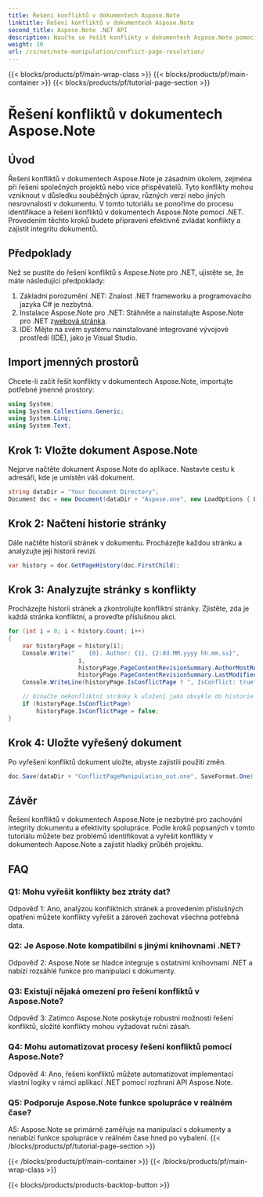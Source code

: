 ```yaml
---
title: Řešení konfliktů v dokumentech Aspose.Note
linktitle: Řešení konfliktů v dokumentech Aspose.Note
second_title: Aspose.Note .NET API
description: Naučte se řešit konflikty v dokumentech Aspose.Note pomocí .NET. Návod krok za krokem pro efektivní řešení konfliktů.
weight: 10
url: /cs/net/note-manipulation/conflict-page-resolution/
---
```


{{< blocks/products/pf/main-wrap-class >}}
{{< blocks/products/pf/main-container >}}
{{< blocks/products/pf/tutorial-page-section >}}

# Řešení konfliktů v dokumentech Aspose.Note

## Úvod

Řešení konfliktů v dokumentech Aspose.Note je zásadním úkolem, zejména při řešení společných projektů nebo více přispěvatelů. Tyto konflikty mohou vzniknout v důsledku souběžných úprav, různých verzí nebo jiných nesrovnalostí v dokumentu. V tomto tutoriálu se ponoříme do procesu identifikace a řešení konfliktů v dokumentech Aspose.Note pomocí .NET. Provedením těchto kroků budete připraveni efektivně zvládat konflikty a zajistit integritu dokumentů.

## Předpoklady

Než se pustíte do řešení konfliktů s Aspose.Note pro .NET, ujistěte se, že máte následující předpoklady:

1. Základní porozumění .NET: Znalost .NET frameworku a programovacího jazyka C# je nezbytná.
2.  Instalace Aspose.Note pro .NET: Stáhněte a nainstalujte Aspose.Note pro .NET z[webová stránka](https://releases.aspose.com/note/net/).
3. IDE: Mějte na svém systému nainstalované integrované vývojové prostředí (IDE), jako je Visual Studio.

## Import jmenných prostorů

Chcete-li začít řešit konflikty v dokumentech Aspose.Note, importujte potřebné jmenné prostory:

```csharp
using System;
using System.Collections.Generic;
using System.Linq;
using System.Text;
```

## Krok 1: Vložte dokument Aspose.Note

Nejprve načtěte dokument Aspose.Note do aplikace. Nastavte cestu k adresáři, kde je umístěn váš dokument.

```csharp
string dataDir = "Your Document Directory";
Document doc = new Document(dataDir + "Aspose.one", new LoadOptions { LoadHistory = true });
```

## Krok 2: Načtení historie stránky

Dále načtěte historii stránek v dokumentu. Procházejte každou stránku a analyzujte její historii revizí.

```csharp
var history = doc.GetPageHistory(doc.FirstChild);
```

## Krok 3: Analyzujte stránky s konflikty

Procházejte historii stránek a zkontrolujte konfliktní stránky. Zjistěte, zda je každá stránka konfliktní, a proveďte příslušnou akci.

```csharp
for (int i = 0; i < history.Count; i++)
{
    var historyPage = history[i];
    Console.Write("    {0}. Author: {1}, {2:dd.MM.yyyy hh.mm.ss}",
                    i,
                    historyPage.PageContentRevisionSummary.AuthorMostRecent,
                    historyPage.PageContentRevisionSummary.LastModifiedTime);
    Console.WriteLine(historyPage.IsConflictPage ? ", IsConflict: true" : string.Empty);

    // Označte nekonfliktní stránky k uložení jako obvykle do historie
    if (historyPage.IsConflictPage)
        historyPage.IsConflictPage = false;
}
```

## Krok 4: Uložte vyřešený dokument

Po vyřešení konfliktů dokument uložte, abyste zajistili použití změn.

```csharp
doc.Save(dataDir + "ConflictPageManipulation_out.one", SaveFormat.One);
```

## Závěr

Řešení konfliktů v dokumentech Aspose.Note je nezbytné pro zachování integrity dokumentu a efektivity spolupráce. Podle kroků popsaných v tomto tutoriálu můžete bez problémů identifikovat a vyřešit konflikty v dokumentech Aspose.Note a zajistit hladký průběh projektu.

## FAQ

### Q1: Mohu vyřešit konflikty bez ztráty dat?

Odpověď 1: Ano, analýzou konfliktních stránek a provedením příslušných opatření můžete konflikty vyřešit a zároveň zachovat všechna potřebná data.

### Q2: Je Aspose.Note kompatibilní s jinými knihovnami .NET?

Odpověď 2: Aspose.Note se hladce integruje s ostatními knihovnami .NET a nabízí rozsáhlé funkce pro manipulaci s dokumenty.

### Q3: Existují nějaká omezení pro řešení konfliktů v Aspose.Note?

Odpověď 3: Zatímco Aspose.Note poskytuje robustní možnosti řešení konfliktů, složité konflikty mohou vyžadovat ruční zásah.

### Q4: Mohu automatizovat procesy řešení konfliktů pomocí Aspose.Note?

Odpověď 4: Ano, řešení konfliktů můžete automatizovat implementací vlastní logiky v rámci aplikací .NET pomocí rozhraní API Aspose.Note.

### Q5: Podporuje Aspose.Note funkce spolupráce v reálném čase?

A5: Aspose.Note se primárně zaměřuje na manipulaci s dokumenty a nenabízí funkce spolupráce v reálném čase hned po vybalení.
{{< /blocks/products/pf/tutorial-page-section >}}

{{< /blocks/products/pf/main-container >}}
{{< /blocks/products/pf/main-wrap-class >}}

{{< blocks/products/products-backtop-button >}}

